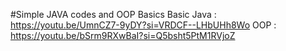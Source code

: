 #Simple JAVA codes and OOP Basics
Basic Java : https://youtu.be/UmnCZ7-9yDY?si=VRDCF--LHbUHh8Wo
OOP : https://youtu.be/bSrm9RXwBaI?si=Q5bsht5PtM1RVjoZ
